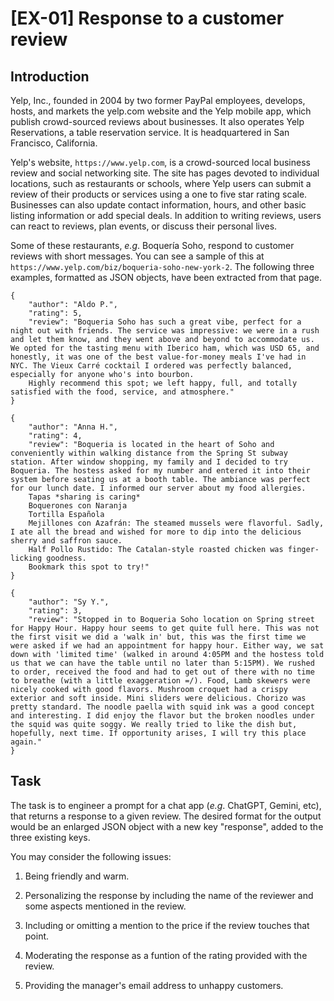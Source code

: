 # [EX-01] Response to a customer review

## Introduction

Yelp, Inc., founded in 2004 by two former PayPal employees, develops, hosts, and markets the yelp.com website and the Yelp mobile app, which publish crowd-sourced reviews about businesses. It also operates Yelp Reservations, a table reservation service. It is headquartered in San Francisco, California.

Yelp's website, `https://www.yelp.com`, is a crowd-sourced local business review and social networking site. The site has pages devoted to individual locations, such as restaurants or schools, where Yelp users can submit a review of their products or services using a one to five star rating scale. Businesses can also update contact information, hours, and other basic listing information or add special deals. In addition to writing reviews, users can react to reviews, plan events, or discuss their personal lives.

Some of these restaurants, *e.g*. Boquería Soho, respond to customer reviews with short messages. You can see a sample of this at `https://www.yelp.com/biz/boqueria-soho-new-york-2`. The following three examples, formatted as JSON objects, have been extracted from that page.

```
{
	"author": "Aldo P.",
	"rating": 5,
	"review": "Boqueria Soho has such a great vibe, perfect for a night out with friends. The service was impressive: we were in a rush and let them know, and they went above and beyond to accommodate us. We opted for the tasting menu with Iberico ham, which was USD 65, and honestly, it was one of the best value-for-money meals I've had in NYC. The Vieux Carré cocktail I ordered was perfectly balanced, especially for anyone who's into bourbon.
	Highly recommend this spot; we left happy, full, and totally satisfied with the food, service, and atmosphere."
}

{
	"author": "Anna H.",
	"rating": 4,
	"review": "Boqueria is located in the heart of Soho and conveniently within walking distance from the Spring St subway station. After window shopping, my family and I decided to try Boqueria. The hostess asked for my number and entered it into their system before seating us at a booth table. The ambiance was perfect for our lunch date. I informed our server about my food allergies.
	Tapas *sharing is caring* 
	Boquerones con Naranja
	Tortilla Española
	Mejillones con Azafrán: The steamed mussels were flavorful. Sadly, I ate all the bread and wished for more to dip into the delicious sherry and saffron sauce.
	Half Pollo Rustido: The Catalan-style roasted chicken was finger-licking goodness.
	Bookmark this spot to try!"
}

{
	"author": "Sy Y.",
	"rating": 3,
	"review": "Stopped in to Boqueria Soho location on Spring street for Happy Hour. Happy hour seems to get quite full here. This was not the first visit we did a 'walk in' but, this was the first time we were asked if we had an appointment for happy hour. Either way, we sat down with 'limited time' (walked in around 4:05PM and the hostess told us that we can have the table until no later than 5:15PM). We rushed to order, received the food and had to get out of there with no time to breathe (with a little exaggeration =/). Food, Lamb skewers were nicely cooked with good flavors. Mushroom croquet had a crispy exterior and soft inside. Mini sliders were delicious. Chorizo was pretty standard. The noodle paella with squid ink was a good concept and interesting. I did enjoy the flavor but the broken noodles under the squid was quite soggy. We really tried to like the dish but, hopefully, next time. If opportunity arises, I will try this place again."
}
```

## Task

The task is to engineer a prompt for a chat app (*e.g*. ChatGPT, Gemini, etc), that returns a response to a given review. The desired format for the output would be an enlarged JSON object with a new key "response", added to the three existing keys.

You may consider the following issues:

1. Being friendly and warm.

2. Personalizing the response by including the name of the reviewer and some aspects mentioned in the review.

3. Including or omitting a mention to the price if the review touches that point.

4. Moderating the response as a funtion of the rating provided with the review.

5. Providing the manager's email address to unhappy customers.
